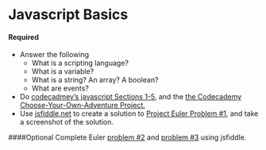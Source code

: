 # Javascript Basics



#### Required
- Answer the following
  - What is a scripting language?
  - What is a variable?
  - What is a string? An array? A boolean?
  - What are events?
- Do [codecadmey’s javascript Sections 1-5](http://www.codecademy.com/tracks/javascript), and the [the Codecademy Choose-Your-Own-Adventure Project.](http://www.codecademy.com/courses/javascript-beginner-en-x9DnD/0/1)
- Use [jsfiddle.net](http://jsfiddle.net/) to create a solution to [Project Euler Problem #1](https://projecteuler.net/problem=1), and take a screenshot of the solution.

####Optional
Complete Euler [problem #2](https://projecteuler.net/problem=2) and [problem #3](https://projecteuler.net/problem=3) using jsfiddle. 
